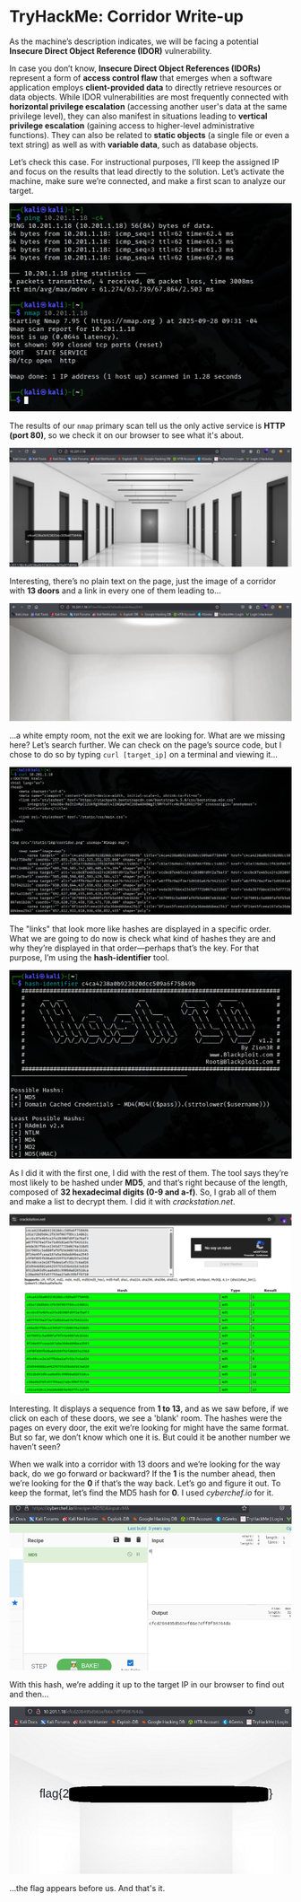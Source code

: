 # TryHackMe: Corridor Write-up

As the machine’s description indicates, we will be facing a potential **Insecure Direct Object Reference (IDOR)** vulnerability.

In case you don’t know, **Insecure Direct Object References (IDORs)** represent a form of **access control flaw** that emerges when a software application employs **client-provided data** to directly retrieve resources or data objects. While IDOR vulnerabilities are most frequently connected with **horizontal privilege escalation** (accessing another user's data at the same privilege level), they can also manifest in situations leading to **vertical privilege escalation** (gaining access to higher-level administrative functions). They can also be related to **static objects** (a single file or even a text string) as well as with **variable data**, such as database objects.

Let’s check this case. For instructional purposes, I’ll keep the assigned IP and focus on the results that lead directly to the solution. Let’s activate the machine, make sure we’re connected, and make a first scan to analyze our target.

<p align="center">
    <img src="https://raw.githubusercontent.com/Okikilo7/CTFs/main/THM/Corridor/THM-Corridor-001.png" />
</p>

The results of our `nmap` primary scan tell us the only active service is **HTTP (port 80)**, so we check it on our browser to see what it's about.

<p align="center">
    <img src="https://raw.githubusercontent.com/Okikilo7/CTFs/main/THM/Corridor/THM-Corridor-002.png" />
</p>

Interesting, there’s no plain text on the page, just the image of a corridor with **13 doors** and a link in every one of them leading to…

<p align="center">
    <img src="https://raw.githubusercontent.com/Okikilo7/CTFs/main/THM/Corridor/THM-Corridor-003.png" />
</p>

…a white empty room, not the exit we are looking for. What are we missing here? Let’s search further. We can check on the page’s source code, but I chose to do so by typing `curl [target_ip]` on a terminal and viewing it...

<p align="center">
    <img src="https://raw.githubusercontent.com/Okikilo7/CTFs/main/THM/Corridor/THM-Corridor-004.png" />
</p>

The "links" that look more like hashes are displayed in a specific order. What we are going to do now is check what kind of hashes they are and why they’re displayed in that order—perhaps that’s the key. For that purpose, I’m using the **hash-identifier** tool.

<p align="center">
    <img src="https://raw.githubusercontent.com/Okikilo7/CTFs/main/THM/Corridor/THM-Corridor-005.png" />
</p>

As I did it with the first one, I did with the rest of them. The tool says they’re most likely to be hashed under **MD5**, and that’s right because of the length, composed of **32 hexadecimal digits (0-9 and a-f)**. So, I grab all of them and make a list to decrypt them. I did it with *crackstation.net*.

<p align="center">
    <img src="https://raw.githubusercontent.com/Okikilo7/CTFs/main/THM/Corridor/THM-Corridor-006.png" />
</p>

Interesting. It displays a sequence from **1 to 13**, and as we saw before, if we click on each of these doors, we see a 'blank' room. The hashes were the pages on every door, the exit we’re looking for might have the same format. But so far, we don’t know which one it is. But could it be another number we haven’t seen?

When we walk into a corridor with 13 doors and we’re looking for the way back, do we go forward or backward? If the **1** is the number ahead, then we’re looking for the **0** if that’s the way back. Let’s go and figure it out. To keep the format, let’s find the MD5 hash for **0**. I used *cyberchef.io* for it.

<p align="center">
    <img src="https://raw.githubusercontent.com/Okikilo7/CTFs/main/THM/Corridor/THM-Corridor-007.png" />
</p>

With this hash, we’re adding it up to the target IP in our browser to find out and then…

<p align="center">
    <img src="https://raw.githubusercontent.com/Okikilo7/CTFs/main/THM/Corridor/THM-Corridor-008.png" />
</p>

…the flag appears before us. And that's it.
